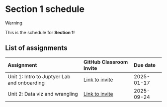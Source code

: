 # Section 1 schedule

> [!WARNING]  
> This is the schedule for **Section 1**!

## List of assignments

| **Assignment** | **GitHub Classroom Invite** | **Due date** |
|:--- |:--- |:--- |
| Unit 1: Intro to Juptyer Lab and onboarding | [Link to invite](https://classroom.github.com/a/RsQMJhHb) | 2025-01-17 |
| Unit 2: Data viz and wrangling | [Link to invite](https://classroom.github.com/a/_Cz-oCMF) | 2025-09-24 |
<!-- start of comment
| Unit 3: Simple linear models | [Link to invite](https://classroom.github.com/a/HFWHmy73) | 2024-09-20 |
| Unit 4: Multiple regression | [Link to invite](https://classroom.github.com/a/j6Lf7P4c) | 2024-09-27 |
| Unit 5: Logistic regression | [Link to invite](https://classroom.github.com/a/C7Rw5j6j) | 2024-10-04 |
| Unit 6: Scikit-Learn API | [Link to invite](https://classroom.github.com/a/448hnI4M) | 2024-10-11 |
| Unit 7: Virtual sampling | [Link to invite](https://classroom.github.com/a/KZr_-usU) | 2024-10-25 |
| Unit 8: Bootstrap sampling and confidence intervals | [Link to invite](https://classroom.github.com/a/c1ndoOQt) | 2024-11-01 |
| Unit 9: Hypothesis testing | [Link to invite](https://classroom.github.com/a/dSl9b3SA) | 2024-11-08 |
| Unit 10: Inference for regression | [Link to invite](https://classroom.github.com/a/6e411jU9) | 2024-11-15 | 
| Unit 11: Decision trees | [Link to invite](https://classroom.github.com/a/9Vr1opaU) | 2024-11-22 |
| Unit 12: Non-linear models | [Link to invite](https://classroom.github.com/a/jmKCiwxk) | 2024-12-02 |
| Unit 13: Evaluating model performance| [Link to invite](https://classroom.github.com/a/TKml_hG9) | 2024-12-04 |
end of comment -->
